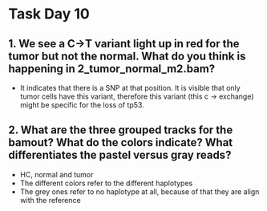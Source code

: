 # Task Day 10

## 1. We see a C→T variant light up in red for the tumor but not the normal. What do you think is happening in 2_tumor_normal_m2.bam?

* It indicates that there is a SNP at that position. It is visible that only tumor cells have this variant, therefore this variant (this c -> exchange) might be specific for the loss of tp53.

## 2. What are the three grouped tracks for the bamout? What do the colors indicate? What differentiates the pastel versus gray reads?

* HC, normal and tumor
* The different colors refer to the different haplotypes
* The grey ones refer to no haplotype at all, because of that they are align with the reference
